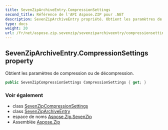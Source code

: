 ```yaml
---
title: SevenZipArchiveEntry.CompressionSettings
second_title: Référence de l'API Aspose.ZIP pour .NET
description: SevenZipArchiveEntry propriété. Obtient les paramètres de compression ou de décompression.
type: docs
weight: 20
url: /fr/net/aspose.zip.sevenzip/sevenziparchiveentry/compressionsettings/
---
```

## SevenZipArchiveEntry.CompressionSettings property

Obtient les paramètres de compression ou de décompression.

```csharp
public SevenZipCompressionSettings CompressionSettings { get; }
```

### Voir également

* class [SevenZipCompressionSettings](../../../aspose.zip.saving/sevenzipcompressionsettings/)
* class [SevenZipArchiveEntry](../)
* espace de noms [Aspose.Zip.SevenZip](../../sevenziparchiveentry/)
* Assemblée [Aspose.Zip](../../../)



